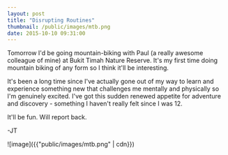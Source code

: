 ```yaml
---
layout: post
title: "Disrupting Routines"
thumbnail: /public/images/mtb.png
date: 2015-10-10 09:31:00
---
```


Tomorrow I'd be going mountain-biking with Paul (a really awesome colleague of mine) at Bukit Timah Nature Reserve. It's my first time doing mountain biking of any form so I think it'll be interesting.

It's been a long time since I've actually gone out of my way to learn and experience something new that challenges me mentally and physically so I'm genuinely excited. I've got this sudden renewed appetite for adventure and discovery - something I haven't really felt since I was 12.

It'll be fun. Will report back.

-JT

![image]({{"public/images/mtb.png" | cdn}})
